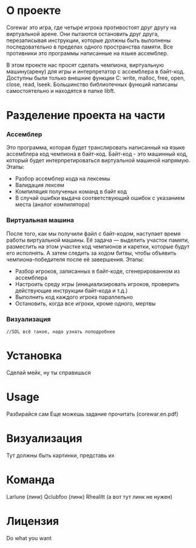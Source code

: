 # О проекте
Corewar это игра, где четыре игрока противостоят друг другу на виртуальной арене. Они пытаются остановить друг друга, перезаписывая инструкции, которые должны быть выполнены последовательно в пределах одного пространства памяти. Все противники это программы написанные на языке ассемблер.

В этом проекте нас просят сделать чемпиона, виртуальную машину(арену) для игры и интерпретатор с ассемблера в байт-код.
Доступны были только внешние функции C: write, malloc, free, open, close, read, lseek.
Большинство библиотечных функций написаны самостоятельно и находятся в папке libft.

# Разделение проекта на части

### Ассемблер
Это программа, которая будет транслировать написанный на языке ассемблера код чемпиона в байт-код. Байт-код - это машинный код, который будет интерпретироваться виртуальной машиной напрямую.
Этапы:
* Разбор ассемблер кода на лексемы
* Валидация лексем 
* Компиляция полученых команд в байт код
* В случай ошибки выдача соответствующий ошибок с указанием места (аналог компилятора)

### Виртуальная машина
После того, как мы получили файл с байт-кодом, наступает время работы виртуальной машины.
Её задача — выделить участок памяти, разместить на этом участке код чемпионов и каретки, которые будут его исполнять.
А затем следить за ходом битвы, чтобы объявить чемпиона-победителя после её завершения.
Этапы:
* Разбор игроков, записанных в байт-коде, сгенерированном из ассемблера
* Настроить среду игры (инициализировать игроков, проверить действующие инструкции байт-кода и т.д.)
* Выполнить код каждого игрока параллельно
* Остановить, когда все игроки, кроме одного, мертвы

### Визуализация
	//SDL всё такое, надо узнать поподробнее

# Установка
Сделай мейк, ну ты справишься

# Usage
Разбирайся сам
Еще можешь задание прочитать (corewar.en.pdf)

# Визуализация
Тут должны быть картинки, представь их

# Команда
Larlune (линк)
Qclubfoo (линк)
Rhealitt (а вот тут линк не нужен)

# Лицензия
Do what you want 
